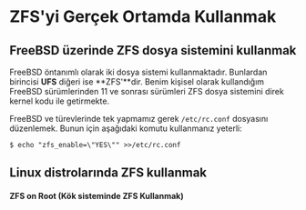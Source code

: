 # ZFS'yi Gerçek Ortamda Kullanmak

## FreeBSD üzerinde ZFS dosya sistemini kullanmak

FreeBSD öntanımlı olarak iki dosya sistemi kullanmaktadır. Bunlardan birincisi **UFS** diğeri ise **ZFS'**dir. Benim kişisel olarak kullandığım FreeBSD sürümlerinden 11 ve sonrası sürümleri ZFS dosya sistemini direk kernel kodu ile getirmekte.



FreeBSD ve türevlerinde tek yapmamız gerek `/etc/rc.conf` dosyasını düzenlemek. Bunun için aşağıdaki komutu kullanmanız yeterli:

```text
$ echo "zfs_enable=\"YES\"" >>/etc/rc.conf
```

## Linux distrolarında ZFS kullanmak



#### ZFS on Root \(Kök sisteminde ZFS Kullanmak\)




